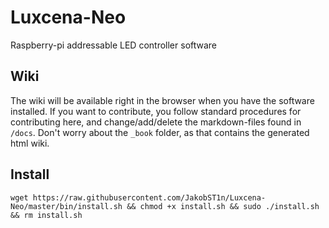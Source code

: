 # Luxcena-Neo
Raspberry-pi addressable LED controller software

## Wiki
The wiki will be available right in the browser when you have the software installed. If you want to contribute, you follow standard procedures for contributing here, and change/add/delete the markdown-files found in `/docs`. Don't worry about the `_book` folder, as that contains the generated html wiki.
## Install
```
wget https://raw.githubusercontent.com/JakobST1n/Luxcena-Neo/master/bin/install.sh && chmod +x install.sh && sudo ./install.sh && rm install.sh
```
